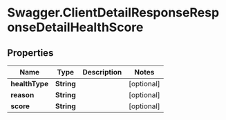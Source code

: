 # Swagger.ClientDetailResponseResponseDetailHealthScore

## Properties
Name | Type | Description | Notes
------------ | ------------- | ------------- | -------------
**healthType** | **String** |  | [optional] 
**reason** | **String** |  | [optional] 
**score** | **String** |  | [optional] 


